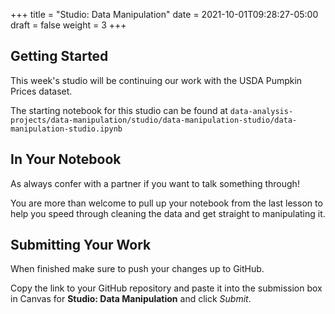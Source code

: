 +++
title = "Studio: Data Manipulation"
date = 2021-10-01T09:28:27-05:00
draft = false
weight = 3
+++

## Getting Started

This week's studio will be continuing our work with the USDA Pumpkin Prices dataset.

The starting notebook for this studio can be found at `data-analysis-projects/data-manipulation/studio/data-manipulation-studio/data-manipulation-studio.ipynb`

## In Your Notebook

As always confer with a partner if you want to talk something through!

You are more than welcome to pull up your notebook from the last lesson to help you speed through cleaning the data and get straight to manipulating it.

## Submitting Your Work

When finished make sure to push your changes up to GitHub.

Copy the link to your GitHub repository and paste it into the submission box in Canvas for **Studio: Data Manipulation** and click *Submit*.